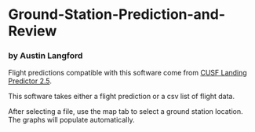 # Ground-Station-Prediction-and-Review
### by Austin Langford

Flight predictions compatible with this software come from [CUSF Landing Predictor 2.5](http://predict.habhub.org/).

This software takes either a flight prediction or a csv list of flight data.

After selecting a file, use the map tab to select a ground station location. The graphs will populate automatically.
